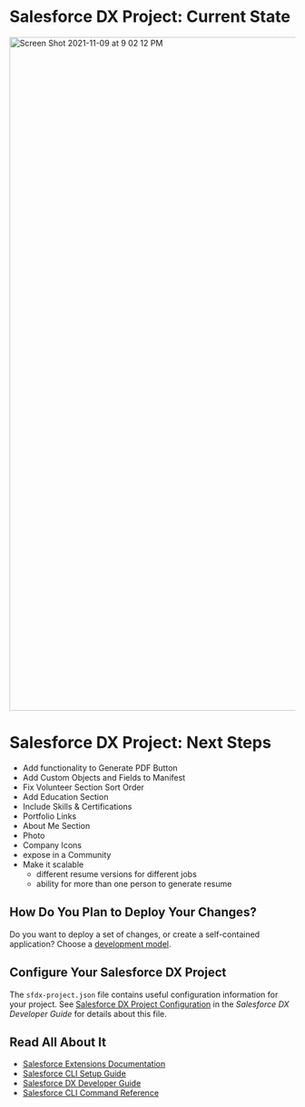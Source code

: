 # Salesforce DX Project: Current State
<img width="1186" alt="Screen Shot 2021-11-09 at 9 02 12 PM" src="https://user-images.githubusercontent.com/49760458/141042077-eadb289f-c734-4667-b144-83d13fe84e65.png">

# Salesforce DX Project: Next Steps
- Add functionality to Generate PDF Button
- Add Custom Objects and Fields to Manifest
- Fix Volunteer Section Sort Order
- Add Education Section
- Include Skills & Certifications
- Portfolio Links
- About Me Section
- Photo
- Company Icons
- expose in a Community
- Make it scalable
  - different resume versions for different jobs
  - ability for more than one person to generate resume

## How Do You Plan to Deploy Your Changes?

Do you want to deploy a set of changes, or create a self-contained application? Choose a [development model](https://developer.salesforce.com/tools/vscode/en/user-guide/development-models).

## Configure Your Salesforce DX Project

The `sfdx-project.json` file contains useful configuration information for your project. See [Salesforce DX Project Configuration](https://developer.salesforce.com/docs/atlas.en-us.sfdx_dev.meta/sfdx_dev/sfdx_dev_ws_config.htm) in the _Salesforce DX Developer Guide_ for details about this file.

## Read All About It

- [Salesforce Extensions Documentation](https://developer.salesforce.com/tools/vscode/)
- [Salesforce CLI Setup Guide](https://developer.salesforce.com/docs/atlas.en-us.sfdx_setup.meta/sfdx_setup/sfdx_setup_intro.htm)
- [Salesforce DX Developer Guide](https://developer.salesforce.com/docs/atlas.en-us.sfdx_dev.meta/sfdx_dev/sfdx_dev_intro.htm)
- [Salesforce CLI Command Reference](https://developer.salesforce.com/docs/atlas.en-us.sfdx_cli_reference.meta/sfdx_cli_reference/cli_reference.htm)
